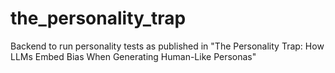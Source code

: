 # the_personality_trap
Backend to run personality tests as published in "The Personality Trap: How LLMs Embed Bias When Generating Human-Like Personas"
